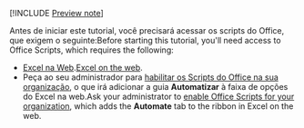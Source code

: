[!INCLUDE [Preview note](../includes/preview-note.md)]

<span data-ttu-id="8539e-101">Antes de iniciar este tutorial, você precisará acessar os scripts do Office, que exigem o seguinte:</span><span class="sxs-lookup"><span data-stu-id="8539e-101">Before starting this tutorial, you'll need access to Office Scripts, which requires the following:</span></span>

- <span data-ttu-id="8539e-102">[Excel na Web](https://www.office.com/launch/excel).</span><span class="sxs-lookup"><span data-stu-id="8539e-102">[Excel on the web](https://www.office.com/launch/excel).</span></span>
- <span data-ttu-id="8539e-103">Peça ao seu administrador para [habilitar os Scripts do Office na sua organização](https://support.office.com/article/office-scripts-settings-in-m365-19d3c51a-6ca2-40ab-978d-60fa49554dcf), o que irá adicionar a guia **Automatizar** à faixa de opções do Excel na web.</span><span class="sxs-lookup"><span data-stu-id="8539e-103">Ask your administrator to [enable Office Scripts for your organization](https://support.office.com/article/office-scripts-settings-in-m365-19d3c51a-6ca2-40ab-978d-60fa49554dcf), which adds the **Automate** tab to the ribbon in Excel on the web.</span></span>